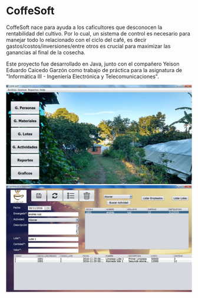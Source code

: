 # CoffeSoft
CoffeSoft nace para ayuda a los caficultores que desconocen la rentabilidad del cultivo. Por lo cual, un sistema de control es necesario para manejar todo lo relacionado con el ciclo del café, es decir gastos/costos/inversiones/entre otros es crucial para maximizar las ganancias al final de la cosecha.

Este proyecto fue desarrollado en Java, junto con el compañero Yeison Eduardo Caicedo Garzón como trabajo de práctica para la asignatura de "Informática III - Ingeniería Electrónica y Telecomunicaciones".

![Image text](https://github.com/AndresGarzonJ/CoffeSoft/blob/master/CoffeSoft_1.png)
![Image text](https://github.com/AndresGarzonJ/CoffeSoft/blob/master/CoffeSoft_2.png)
